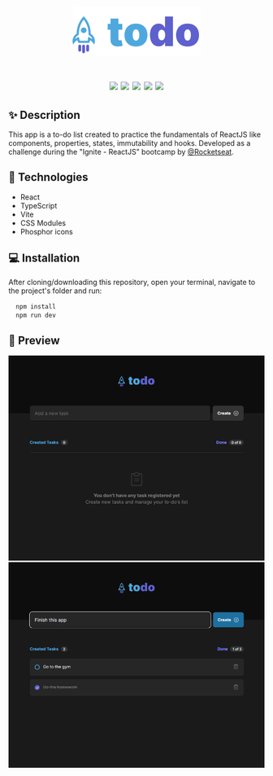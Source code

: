 <h1 align="center">
  <br/>
  <img src="src/assets/logo.svg" alt="Todo logo">
  <br/><br/>
  <div>
    <img src="https://img.shields.io/badge/-React-blue" />
    <img src="https://img.shields.io/badge/-TypeScript-3178c6" />
    <img src="https://img.shields.io/badge/-Vite-646cff" />
    <img src="https://img.shields.io/badge/-CSS%20Modules-000" />
    <img src="https://img.shields.io/badge/-Phosphor%20Icons-245633" />
  </div>
</h1>

## ✨ Description

This app is a to-do list created to practice the fundamentals of ReactJS like components, properties, states, immutability and hooks. Developed as a challenge during the "Ignite - ReactJS" bootcamp by [@Rocketseat](https://www.rocketseat.com.br).

## 🚀 Technologies
-  React
-  TypeScript
-  Vite
-  CSS Modules
-  Phosphor icons

## 💻 Installation

After cloning/downloading this repository, open your terminal, navigate to the project's folder and run:

```cl
  npm install
  npm run dev
```

## 🌟 Preview

![App Screenshot](.github/empty-list.png)
![App Screenshot](.github/todo-list.png)
